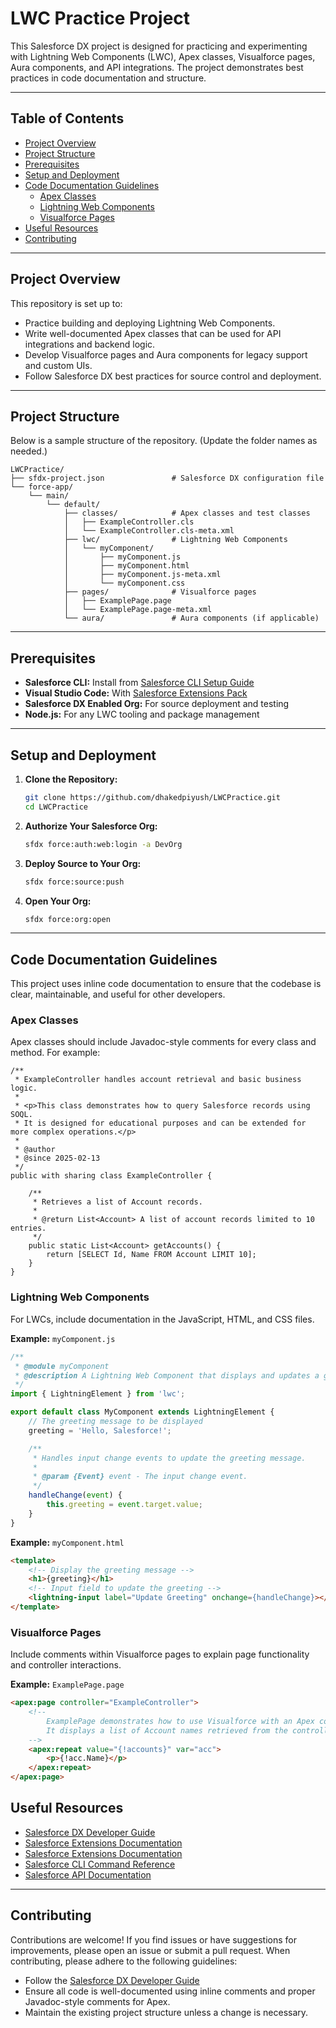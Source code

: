 # LWC Practice Project

This Salesforce DX project is designed for practicing and experimenting with Lightning Web Components (LWC), Apex classes, Visualforce pages, Aura components, and API integrations. The project demonstrates best practices in code documentation and structure.

---

## Table of Contents

- [Project Overview](#project-overview)
- [Project Structure](#project-structure)
- [Prerequisites](#prerequisites)
- [Setup and Deployment](#setup-and-deployment)
- [Code Documentation Guidelines](#code-documentation-guidelines)
  - [Apex Classes](#apex-classes)
  - [Lightning Web Components](#lightning-web-components)
  - [Visualforce Pages](#visualforce-pages)
- [Useful Resources](#useful-resources)
- [Contributing](#contributing)

---

## Project Overview

This repository is set up to:
- Practice building and deploying Lightning Web Components.
- Write well-documented Apex classes that can be used for API integrations and backend logic.
- Develop Visualforce pages and Aura components for legacy support and custom UIs.
- Follow Salesforce DX best practices for source control and deployment.

---

## Project Structure

Below is a sample structure of the repository. (Update the folder names as needed.)

```
LWCPractice/
├── sfdx-project.json               # Salesforce DX configuration file
└── force-app/
    └── main/
        └── default/
            ├── classes/            # Apex classes and test classes
            │   ├── ExampleController.cls
            │   └── ExampleController.cls-meta.xml
            ├── lwc/                # Lightning Web Components
            │   └── myComponent/
            │       ├── myComponent.js
            │       ├── myComponent.html
            │       ├── myComponent.js-meta.xml
            │       └── myComponent.css
            ├── pages/              # Visualforce pages
            │   ├── ExamplePage.page
            │   └── ExamplePage.page-meta.xml
            └── aura/               # Aura components (if applicable)
```

---

## Prerequisites

- **Salesforce CLI:** Install from [Salesforce CLI Setup Guide](https://developer.salesforce.com/docs/atlas.en-us.sfdx_setup.meta/sfdx_setup/sfdx_setup_intro.htm)
- **Visual Studio Code:** With [Salesforce Extensions Pack](https://developer.salesforce.com/tools/vscode/)
- **Salesforce DX Enabled Org:** For source deployment and testing
- **Node.js:** For any LWC tooling and package management

---

## Setup and Deployment

1. **Clone the Repository:**

   ```bash
   git clone https://github.com/dhakedpiyush/LWCPractice.git
   cd LWCPractice
   ```

2. **Authorize Your Salesforce Org:**

   ```bash
   sfdx force:auth:web:login -a DevOrg
   ```

3. **Deploy Source to Your Org:**

   ```bash
   sfdx force:source:push
   ```

4. **Open Your Org:**

   ```bash
   sfdx force:org:open
   ```

---

## Code Documentation Guidelines

This project uses inline code documentation to ensure that the codebase is clear, maintainable, and useful for other developers.

### Apex Classes

Apex classes should include Javadoc-style comments for every class and method. For example:

```apex
/**
 * ExampleController handles account retrieval and basic business logic.
 *
 * <p>This class demonstrates how to query Salesforce records using SOQL.
 * It is designed for educational purposes and can be extended for more complex operations.</p>
 *
 * @author 
 * @since 2025-02-13
 */
public with sharing class ExampleController {

    /**
     * Retrieves a list of Account records.
     *
     * @return List<Account> A list of account records limited to 10 entries.
     */
    public static List<Account> getAccounts() {
        return [SELECT Id, Name FROM Account LIMIT 10];
    }
}
```

### Lightning Web Components

For LWCs, include documentation in the JavaScript, HTML, and CSS files.

**Example:** `myComponent.js`

```js
/**
 * @module myComponent
 * @description A Lightning Web Component that displays and updates a greeting message.
 */
import { LightningElement } from 'lwc';

export default class MyComponent extends LightningElement {
    // The greeting message to be displayed
    greeting = 'Hello, Salesforce!';

    /**
     * Handles input change events to update the greeting message.
     *
     * @param {Event} event - The input change event.
     */
    handleChange(event) {
        this.greeting = event.target.value;
    }
}
```

**Example:** `myComponent.html`

```html
<template>
    <!-- Display the greeting message -->
    <h1>{greeting}</h1>
    <!-- Input field to update the greeting -->
    <lightning-input label="Update Greeting" onchange={handleChange}></lightning-input>
</template>
```

### Visualforce Pages

Include comments within Visualforce pages to explain page functionality and controller interactions.

**Example:** `ExamplePage.page`

```html
<apex:page controller="ExampleController">
    <!-- 
        ExamplePage demonstrates how to use Visualforce with an Apex controller.
        It displays a list of Account names retrieved from the controller.
    -->
    <apex:repeat value="{!accounts}" var="acc">
        <p>{!acc.Name}</p>
    </apex:repeat>
</apex:page>
```

## Useful Resources

- [Salesforce DX Developer Guide](https://developer.salesforce.com/docs/atlas.en-us.sfdx_dev.meta/sfdx_dev/sfdx_dev_intro.htm)
- [Salesforce Extensions Documentation](https://developer.salesforce.com/tools/vscode/)
- [Salesforce Extensions Documentation](https://developer.salesforce.com/tools/vscode/)
- [Salesforce CLI Command Reference](https://developer.salesforce.com/docs/atlas.en-us.sfdx_cli_reference.meta/sfdx_cli_reference/cli_reference.htm)
- [Salesforce API Documentation](https://developer.salesforce.com/docs/atlas.en-us.api.meta/api/)

---

## Contributing

Contributions are welcome! If you find issues or have suggestions for improvements, please open an issue or submit a pull request. When contributing, please adhere to the following guidelines:

- Follow the [Salesforce DX Developer Guide](https://developer.salesforce.com/docs/atlas.en-us.sfdx_dev.meta/sfdx_dev/sfdx_dev_intro.htm)
- Ensure all code is well-documented using inline comments and proper Javadoc-style comments for Apex.
- Maintain the existing project structure unless a change is necessary.
